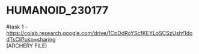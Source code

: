 # HUMANOID_230177

#task 1 - https://colab.research.google.com/drive/1CpDdRoYScfKEYLoSCSzUshf1dodTsClI?usp=sharing  
(ARCHERY FILE)
